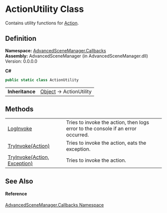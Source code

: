# ActionUtility Class


Contains utility functions for <a href="https://learn.microsoft.com/dotnet/api/system.action" target="_blank" rel="noopener noreferrer">Action</a>.



## Definition
**Namespace:** <a href="N_AdvancedSceneManager_Callbacks.md">AdvancedSceneManager.Callbacks</a>  
**Assembly:** AdvancedSceneManager (in AdvancedSceneManager.dll) Version: 0.0.0.0

**C#**
``` C#
public static class ActionUtility
```

<table><tr><td><strong>Inheritance</strong></td><td><a href="https://learn.microsoft.com/dotnet/api/system.object" target="_blank" rel="noopener noreferrer">Object</a>  →  ActionUtility</td></tr>
</table>



## Methods
<table>
<tr>
<td><a href="M_AdvancedSceneManager_Callbacks_ActionUtility_LogInvoke.md">LogInvoke</a></td>
<td>Tries to invoke the action, then logs error to the console if an error occurred.</td></tr>
<tr>
<td><a href="M_AdvancedSceneManager_Callbacks_ActionUtility_TryInvoke.md">TryInvoke(Action)</a></td>
<td>Tries to invoke the action, eats the exception.</td></tr>
<tr>
<td><a href="M_AdvancedSceneManager_Callbacks_ActionUtility_TryInvoke_1.md">TryInvoke(Action, Exception)</a></td>
<td>Tries to invoke the action.</td></tr>
</table>

## See Also


#### Reference
<a href="N_AdvancedSceneManager_Callbacks.md">AdvancedSceneManager.Callbacks Namespace</a>  
